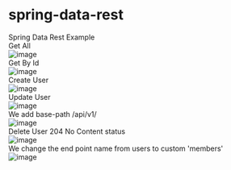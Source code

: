 # spring-data-rest
Spring Data Rest Example
<br>
Get All
<br>
![image](https://user-images.githubusercontent.com/36573782/186760661-ca0d6f72-446e-4ca0-b239-e53bc0fb89eb.png)
<br>
Get By Id
<br>
![image](https://user-images.githubusercontent.com/36573782/186760875-dbca6a3b-92cb-4a50-b3aa-321dff66f304.png)
<br>
Create User
<br>
![image](https://user-images.githubusercontent.com/36573782/186761276-2a636926-323b-4242-9f72-ac6ff60711e0.png)
<br>
Update User
<br>
![image](https://user-images.githubusercontent.com/36573782/186762302-190f1720-586b-4b37-9ca3-c9c59bba6aff.png)
<br>
We add base-path /api/v1/
<br>
![image](https://user-images.githubusercontent.com/36573782/186762947-45baa2ad-2a99-4e64-89aa-2e89ba3da4ed.png)
<br>
Delete User 204 No Content status
<br>
![image](https://user-images.githubusercontent.com/36573782/186763142-a6289b74-7da0-47cb-a11a-bb4e81df110f.png)
<br>
We change the end point name from users to custom 'members'
<br>
![image](https://user-images.githubusercontent.com/36573782/186763631-fb2b8f5b-f2d1-411f-ab90-6d45870c9b57.png)
